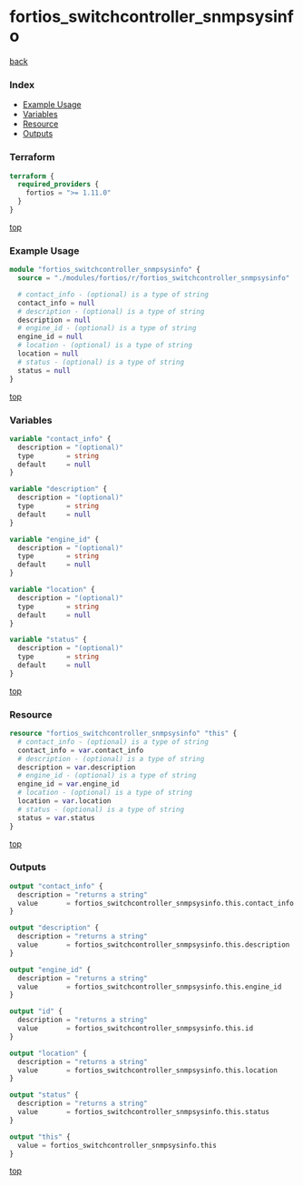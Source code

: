 # fortios_switchcontroller_snmpsysinfo

[back](../fortios.md)

### Index

- [Example Usage](#example-usage)
- [Variables](#variables)
- [Resource](#resource)
- [Outputs](#outputs)

### Terraform

```terraform
terraform {
  required_providers {
    fortios = ">= 1.11.0"
  }
}
```

[top](#index)

### Example Usage

```terraform
module "fortios_switchcontroller_snmpsysinfo" {
  source = "./modules/fortios/r/fortios_switchcontroller_snmpsysinfo"

  # contact_info - (optional) is a type of string
  contact_info = null
  # description - (optional) is a type of string
  description = null
  # engine_id - (optional) is a type of string
  engine_id = null
  # location - (optional) is a type of string
  location = null
  # status - (optional) is a type of string
  status = null
}
```

[top](#index)

### Variables

```terraform
variable "contact_info" {
  description = "(optional)"
  type        = string
  default     = null
}

variable "description" {
  description = "(optional)"
  type        = string
  default     = null
}

variable "engine_id" {
  description = "(optional)"
  type        = string
  default     = null
}

variable "location" {
  description = "(optional)"
  type        = string
  default     = null
}

variable "status" {
  description = "(optional)"
  type        = string
  default     = null
}
```

[top](#index)

### Resource

```terraform
resource "fortios_switchcontroller_snmpsysinfo" "this" {
  # contact_info - (optional) is a type of string
  contact_info = var.contact_info
  # description - (optional) is a type of string
  description = var.description
  # engine_id - (optional) is a type of string
  engine_id = var.engine_id
  # location - (optional) is a type of string
  location = var.location
  # status - (optional) is a type of string
  status = var.status
}
```

[top](#index)

### Outputs

```terraform
output "contact_info" {
  description = "returns a string"
  value       = fortios_switchcontroller_snmpsysinfo.this.contact_info
}

output "description" {
  description = "returns a string"
  value       = fortios_switchcontroller_snmpsysinfo.this.description
}

output "engine_id" {
  description = "returns a string"
  value       = fortios_switchcontroller_snmpsysinfo.this.engine_id
}

output "id" {
  description = "returns a string"
  value       = fortios_switchcontroller_snmpsysinfo.this.id
}

output "location" {
  description = "returns a string"
  value       = fortios_switchcontroller_snmpsysinfo.this.location
}

output "status" {
  description = "returns a string"
  value       = fortios_switchcontroller_snmpsysinfo.this.status
}

output "this" {
  value = fortios_switchcontroller_snmpsysinfo.this
}
```

[top](#index)